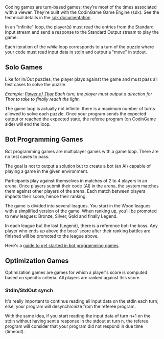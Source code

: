 Coding games are turn-based games; they're most of the times associated with a viewer. They're built with the CodinGame Game Engine (sdk). See the technical details in the [sdk documentation](https://www.codingame.com/playgrounds/25775/codingame-sdk-documentation).

In an "infinite" loop, the player(s) must read the entries from the Standard Input stream and send a response to the Standard Output stream to play the game.

Each iteration of the _while_ loop corresponds to a turn of the puzzle where your code must read input data in stdin and output a "move" in stdout.

## Solo Games

Like for In/Out puzzles, the player plays against the game and must pass all test cases to solve the puzzle.

_Example: [Power of Thor](https://www.codingame.com/training/easy/power-of-thor-episode-1)
Each turn, the player must output a direction for Thor to take to finally reach the light._

The game loop is actually not infinite: there is a maximum number of turns allowed to solve each puzzle. Once your program sends the expected output or reached the expected state, the referee program (on CodinGame side) will end the loop.

## Bot Programming Games
 
Bot programming games are multiplayer games with a game loop. There are no test cases to pass.

The goal is not to output a solution but to create a bot (an AI) capable of playing a game in the given environment. 

Participants play against themselves in matches of 2 to 4 players in an arena. Once players submit their code (AI) in the arena, the system matches them against other players of the arena. Each match between players impacts their score, hence their ranking.

The game is divided into several leagues. You start in the Wood leagues with a simplified version of the game. When ranking up, you'll be promoted to new leagues: Bronze, Silver, Gold and finally Legend.

In each league but the last (Legend), there is a reference bot: the boss. Any player who ends up above the boss' score after their ranking battles are finished will be promoted to the league above.

Here's a [guide to get started in bot programming games](/bot-programming/gitc.md).

## Optimization Games

Optimization games are games for which a player's score is computed based on specific criteria. All players are ranked against this score.

### StdIn/StdOut synch

It's really important to continue reading all input data on the stdin each turn; else, your program will desynchronize from the referee program.

With the same idea, if you start reading the input data of turn n+1 on the stdin without having sent a response in the stdout at turn n, the referee program will consider that your program did not respond in due time (timeout).